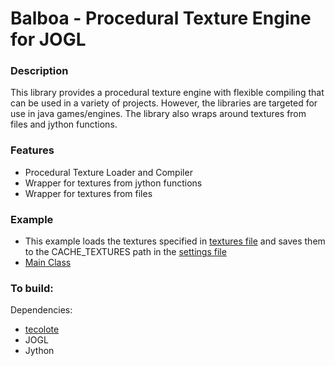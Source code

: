 Balboa - Procedural Texture Engine for JOGL
===

### Description

This library provides a procedural texture engine with flexible compiling that can be used in a variety of projects.  However, the libraries are targeted for use in java games/engines.  The library also wraps around textures from files and jython functions.

### Features

 - Procedural Texture Loader and Compiler
 - Wrapper for textures from jython functions
 - Wrapper for textures from files

### Example

 - This example loads the textures specified in [textures file](https://github.com/pjdufour/balboa/blob/master/balboa/nova/balboa/examples/textures.xml) and saves them to the CACHE_TEXTURES path in the [settings file](https://github.com/pjdufour/balboa/blob/master/balboa/nova/balboa/examples/settings.xml)
 - [Main Class](https://github.com/pjdufour/balboa/blob/master/balboa/nova/balboa/examples/Example.java)

### To build:

Dependencies:

- [tecolote](https://github.com/pjdufour/tecolote)
- JOGL
- Jython
